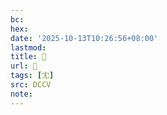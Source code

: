 ```yaml
---
bc:
hex:
date: '2025-10-13T10:26:56+08:00'
lastmod:
title: 􂧰
url: 􂧰
tags: [冘]
src: DCCV
note:
---
```

